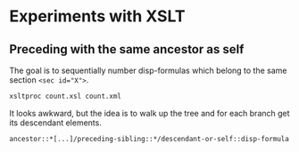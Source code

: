 # Experiments with XSLT


## Preceding with the same ancestor as self

The goal is to sequentially number disp-formulas which belong to the same section `<sec id="X">`.

```sh
xsltproc count.xsl count.xml
```

It looks awkward, but the idea is to walk up the tree and for each branch get its descendant elements.

```
ancestor::*[...]/preceding-sibling::*/descendant-or-self::disp-formula 
```
